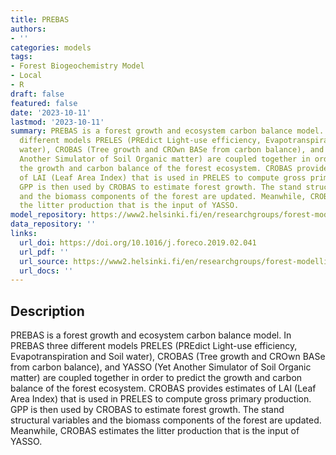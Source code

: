 ```yaml
---
title: PREBAS
authors:
- ''
categories: models
tags:
- Forest Biogeochemistry Model
- Local
- R
draft: false
featured: false
date: '2023-10-11'
lastmod: '2023-10-11'
summary: PREBAS is a forest growth and ecosystem carbon balance model. In PREBAS three
  different models PRELES (PREdict Light-use efficiency, Evapotranspiration and Soil
  water), CROBAS (Tree growth and CROwn BASe from carbon balance), and YASSO (Yet
  Another Simulator of Soil Organic matter) are coupled together in order to predict
  the growth and carbon balance of the forest ecosystem. CROBAS provides estimates
  of LAI (Leaf Area Index) that is used in PRELES to compute gross primary production.
  GPP is then used by CROBAS to estimate forest growth. The stand structural variables
  and the biomass components of the forest are updated. Meanwhile, CROBAS estimates
  the litter production that is the input of YASSO.
model_repository: https://www2.helsinki.fi/en/researchgroups/forest-modelling/forest-models/prebas
data_repository: ''
links:
  url_doi: https://doi.org/10.1016/j.foreco.2019.02.041
  url_pdf: ''
  url_source: https://www2.helsinki.fi/en/researchgroups/forest-modelling/forest-models/prebas
  url_docs: ''
---
```


## Description

PREBAS is a forest growth and ecosystem carbon balance model. In PREBAS three different models PRELES (PREdict Light-use efficiency, Evapotranspiration and Soil water), CROBAS (Tree growth and CROwn BASe from carbon balance), and YASSO (Yet Another Simulator of Soil Organic matter) are coupled together in order to predict the growth and carbon balance of the forest ecosystem. CROBAS provides estimates of LAI (Leaf Area Index) that is used in PRELES to compute gross primary production. GPP is then used by CROBAS to estimate forest growth. The stand structural variables and the biomass components of the forest are updated. Meanwhile, CROBAS estimates the litter production that is the input of YASSO.

